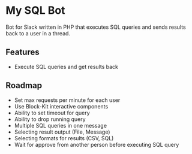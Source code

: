 # My SQL Bot

Bot for Slack written in PHP that executes SQL queries and sends results back to a user in a thread.

## Features

- Execute SQL queries and get results back

## Roadmap

- Set max requests per minute for each user
- Use Block-Kit interactive components
- Ability to set timeout for query
- Ability to drop running query
- Multiple SQL queries in one message
- Selecting result output (File, Message)
- Selecting formats for results (CSV, SQL)
- Wait for approve from another person before executing SQL query
